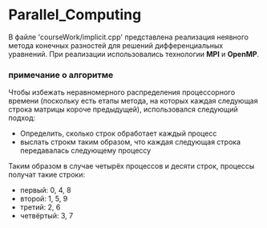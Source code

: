 # Parallel_Computing
В файле 'courseWork/implicit.cpp' представлена реализация неявного метода конечных разностей для решений дифференциальных уравнений.
При реализации использовались технологии **MPI** и **OpenMP**.

### примечание о алгоритме
Чтобы избежать неравномерного распределения процессорного времени 
(поскольку есть етапы метода, на которых каждая следующая строка матрицы короче предыдущей),
использовался следующий подход: 
- Определить, сколько строк обработает каждый процесс
- выслать строкм таким образом, что каждая следующая строка передавалась следующему процессу

Таким образом в случае четырёх процессов и десяти строк, процессы получат такие строки: 
- первый: 0, 4, 8
- второй: 1, 5, 9
- третий: 2, 6
- четвёртый: 3, 7
